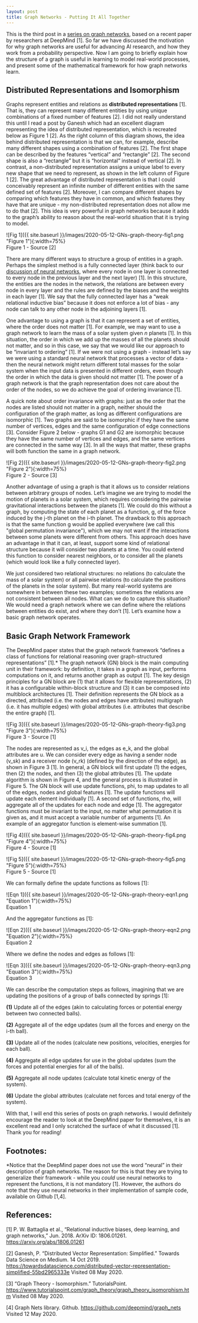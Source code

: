 ```yaml
---
layout: post
title: Graph Networks - Putting It All Together
---
```


This is the third post in a [series on graph networks](https://sassafras13.github.io/GNs/), based on a recent paper by researchers at DeepMind [1]. So far we have discussed the motivation for why graph networks are useful for advancing AI research, and how they work from a probability perspective. Now I am going to briefly explain how the structure of a graph is useful in learning to model real-world processes, and present some of the mathematical framework for how graph networks learn. 

## Distributed Representations and Isomorphism

Graphs represent entities and relations as **distributed representations** [1]. That is, they can represent many different entities by using unique combinations of a fixed number of features [2]. I did not really understand this until I read a post by Ganesh which had an excellent diagram representing the idea of distributed representation, which is recreated below as Figure 1 [2]. As the right column of this diagram shows, the idea behind distributed representation is that we can, for example, describe many different shapes using a combination of features [2]. The first shape can be described by the features “vertical” and “rectangle” [2]. The second shape is also a “rectangle” but it is “horizontal” instead of vertical [2]. In contrast, a non-distributed representation assigns a unique label to every new shape that we need to represent, as shown in the left column of Figure 1 [2]. The great advantage of distributed representation is that I could conceivably represent an infinite number of different entities with the same defined set of features [2]. Moreover, I can compare different shapes by comparing which features they have in common, and which features they have that are unique - my non-distributed representation does not allow me to do that [2]. This idea is very powerful in graph networks because it adds to the graph’s ability to reason about the real-world situation that it is trying to model. 

![Fig 1]({{ site.baseurl }}/images/2020-05-12-GNs-graph-theory-fig1.png "Figure 1"){:width=75%}    
Figure 1 - Source [2]    

There are many different ways to structure a group of entities in a graph. Perhaps the simplest method is a fully connected layer (think back to our [discussion of neural networks](https://sassafras13.github.io/NN/), where every node in one layer is connected to every node in the previous layer and the next layer) [1]. In this structure, the entities are the nodes in the network, the relations are between every node in every layer and the rules are defined by the biases and the weights in each layer [1]. We say that the fully connected layer has a “weak relational inductive bias” because it does not enforce a lot of bias - any node can talk to any other node in the adjoining layers [1]. 

One advantage to using a graph is that it can represent a set of entities, where the order does not matter [1]. For example, we may want to use a graph network to learn the mass of a solar system given _n_ planets [1]. In this situation, the order in which we add up the masses of all the planets should not matter, and so in this case, we say that we would like our approach to be “invariant to ordering” [1]. If we were not using a graph - instead let’s say we were using a standard neural network that processes a vector of data - then the neural network might return different total masses for the solar system when the input data is presented in different orders, even though the order in which the data is given should not matter [1]. The power of a graph network is that the graph representation does not care about the order of the nodes, so we do achieve the goal of ordering invariance [1]. 

A quick note about order invariance with graphs: just as the order that the nodes are listed should not matter in a graph, neither should the configuration of the graph matter, as long as different configurations are isomorphic [1]. Two graphs are said to be isomorphic if they have the same number of vertices, edges and the same configuration of edge connections [3]. Consider Figure 2 below - graphs G1 and G2 are isomorphic because they have the same number of vertices and edges, and the same vertices are connected in the same way [3]. In all the ways that matter, these graphs will both function the same in a graph network. 

![Fig 2]({{ site.baseurl }}/images/2020-05-12-GNs-graph-theory-fig2.png "Figure 2"){:width=75%}    
Figure 2 - Source [3]   

Another advantage of using a graph is that it allows us to consider relations between arbitrary groups of nodes. Let’s imagine we are trying to model the motion of planets in a solar system, which requires considering the pairwise gravitational interactions between the planets [1]. We could do this without a graph, by computing the state of each planet as a function, g, of the force induced by the j-th planet on the i-th planet. The drawback to this approach is that the same function g would be applied everywhere (we call this "global permutation invariance"), which we may not want if the interactions between some planets were different from others. This approach does have an advantage in that it can, at least, support some kind of relational structure because it will consider two planets at a time. You could extend this function to consider nearest neighbors, or to consider all the planets (which would look like a fully connected layer). 

We just considered two relational structures: no relations (to calculate the mass of a solar system) or all pairwise relations (to calculate the positions of the planets in the solar system). But many real-world systems are somewhere in between these two examples; sometimes the relations are not consistent between all nodes. What can we do to capture this situation? We would need a graph network where we can define where the relations between entities do exist, and where they don’t [1]. Let’s examine how a basic graph network operates. 

## Basic Graph Network Framework

The DeepMind paper states that the graph network framework “defines a class of functions for relational reasoning over graph-structured representations” [1].* The graph network (GN) block is the main computing unit in their framework: by definition, it takes in a graph as input, performs computations on it, and returns another graph as output [1]. The key design principles for a GN block are (1) that it allows for flexible representations, (2) it has a configurable within-block structure and (3) it can be composed into multiblock architectures [1]. Their definition represents the GN block as a directed, attributed (i.e. the nodes and edges have attributes) multigraph (i.e. it has multiple edges) with global attributes (i.e. attributes that describe the entire graph) [1]. 

![Fig 3]({{ site.baseurl }}/images/2020-05-12-GNs-graph-theory-fig3.png "Figure 3"){:width=75%}    
Figure 3 - Source [1]   

The nodes are represented as v_i, the edges as e_k, and the global attributes are u. We can consider every edge as having a sender node (v_sk) and a receiver node (v_rk) (defined by the direction of the edge), as shown in Figure 3 [1]. In general, a GN block will first update (1) the edges, then (2) the nodes, and then (3) the global attributes [1]. The update algorithm is shown in Figure 4, and the general process is illustrated in Figure 5. The GN block will use update functions, phi, to map updates to all of the edges, nodes and global features [1]. The update functions will update each element individually [1]. A second set of functions, rho, will aggregate all of the updates for each node and edge [1]. The aggregator functions must be invariant to the input, no matter what permutation it is given as, and it must accept a variable number of arguments [1]. An example of an aggregator function is element-wise summation [1]. 

![Fig 4]({{ site.baseurl }}/images/2020-05-12-GNs-graph-theory-fig4.png "Figure 4"){:width=75%}    
Figure 4 - Source [1]   

![Fig 5]({{ site.baseurl }}/images/2020-05-12-GNs-graph-theory-fig5.png "Figure 5"){:width=75%}    
Figure 5 - Source [1]   

We can formally define the update functions as follows [1]: 

![Eqn 1]({{ site.baseurl }}/images/2020-05-12-GNs-graph-theory-eqn1.png "Equation 1"){:width=75%}    
Equation 1   

And the aggregator functions as [1]: 

![Eqn 2]({{ site.baseurl }}/images/2020-05-12-GNs-graph-theory-eqn2.png "Equation 2"){:width=75%}    
Equation 2   

Where we define the nodes and edges as follows [1]: 

![Eqn 3]({{ site.baseurl }}/images/2020-05-12-GNs-graph-theory-eqn3.png "Equation 3"){:width=75%}    
Equation 3   

We can describe the computation steps as follows, imagining that we are updating the positions of a group of balls connected by springs [1]: 

**(1)** Update all of the edges (akin to calculating forces or potential energy between two connected balls).    
    
**(2)** Aggregate all of the edge updates (sum all the forces and energy on the i-th ball).    
    
**(3)** Update all of the nodes (calculate new positions, velocities, energies for each ball).    
   
**(4)** Aggregate all edge updates for use in the global updates (sum the forces and potential energies for all of the balls).    
  
**(5)** Aggregate all node updates (calculate total kinetic energy of the system).   
  
**(6)** Update the global attributes (calculate net forces and total energy of the system).   

With that, I will end this series of posts on graph networks. I would definitely encourage the reader to look at the DeepMind paper for themselves, it is an excellent read and I only scratched the surface of what it discussed [1]. Thank you for reading! 

## Footnotes:

*Notice that the DeepMind paper does not use the word “neural” in their description of graph networks. The reason for this is that they are trying to generalize their framework - while you _could_ use neural networks to represent the functions, it is not mandatory [1]. However, the authors do note that they use neural networks in their implementation of sample code, available on Github [1,4]. 

## References: 

[1] P. W. Battaglia et al., “Relational inductive biases, deep learning, and graph networks,” Jun. 2018. ArXiv ID: 1806.01261. <https://arxiv.org/abs/1806.01261>

[2] Ganesh, P. “Distributed Vector Representation: Simplified.” Towards Data Science on Medium. 14 Oct 2019. <https://towardsdatascience.com/distributed-vector-representation-simplified-55bd2965333e> Visited 08 May 2020. 

[3] “Graph Theory - Isomorphism.”  TutorialsPoint. <https://www.tutorialspoint.com/graph_theory/graph_theory_isomorphism.htm> Visited 08 May 2020. 

[4] Graph Nets library. Github. <https://github.com/deepmind/graph_nets> Visited 12 May 2020. 

